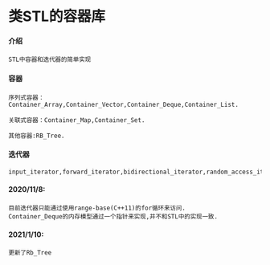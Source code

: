 # 类STL的容器库

#### 介绍
    STL中容器和迭代器的简单实现



#### 容器
    序列式容器：Container_Array,Container_Vector,Container_Deque,Container_List.
    
    关联式容器：Container_Map,Container_Set.

    其他容器:RB_Tree.

#### 迭代器
    input_iterator,forward_iterator,bidirectional_iterator,random_access_iterator.

#### 2020/11/8:
    目前迭代器只能通过使用range-base(C++11)的for循环来访问.
    Container_Deque的内存模型通过一个指针来实现,并不和STL中的实现一致.

#### 2021/1/10:
    更新了Rb_Tree